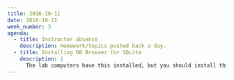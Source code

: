 ```yaml
---
title: 2016-10-11
date: 2016-10-11
week_number: 3
agenda:
  - title: Instructor absence
    description: Homework/topics pushed back a day.
  - title: Installing DB Browser for SQLite
    description: |
      The lab computers have this installed, but you should install this SQLite client on your own computer: [http://sqlitebrowser.org/](http://sqlitebrowser.org/)  
---
```

